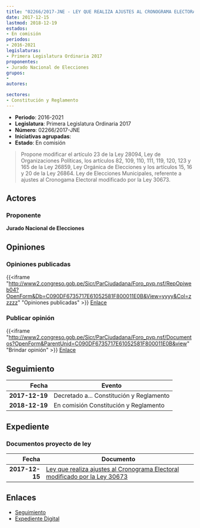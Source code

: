 ```yaml
---
title: "02266/2017-JNE - LEY QUE REALIZA AJUSTES AL CRONOGRAMA ELECTORAL MODIFICADO POR LA LEY 30673"
date: 2017-12-15
lastmod: 2018-12-19
estados:
- En comisión
periodos:
- 2016-2021
legislaturas:
- Primera Legislatura Ordinaria 2017
proponentes:
- Jurado Nacional de Elecciones
grupos:
- 
autores:

sectores:
- Constitución y Reglamento
---
```

- **Periodo**: 2016-2021
- **Legislatura**: Primera Legislatura Ordinaria 2017
- **Número**: 02266/2017-JNE
- **Iniciativas agrupadas**: 
- **Estado**: En comisión

> Propone modificar el artículo 23 de la Ley 28094, Ley de Organizaciones Políticas, los artículos 82, 109, 110, 111, 119, 120, 123 y 165 de la Ley 26859, Ley Orgánica de Elecciones y los artículos 15, 16 y 20 de la Ley 26864. Ley de Elecciones Municipales, referente a ajustes al Cronogama Electoral modificado por la Ley 30673.


## Actores

### Proponente

**Jurado Nacional de Elecciones**

## Opiniones

### Opiniones publicadas

{{<iframe "http://www2.congreso.gob.pe/Sicr/ParCiudadana/Foro_pvp.nsf/RepOpiweb04?OpenForm&Db=C090DF6735717E61052581F800011E0B&View=yyyy&Col=zzzzz" "Opiniones publicadas" >}}
[Enlace](http://www2.congreso.gob.pe/Sicr/ParCiudadana/Foro_pvp.nsf/RepOpiweb04?OpenForm&Db=C090DF6735717E61052581F800011E0B&View=yyyy&Col=zzzzz)

### Publicar opinión

{{<iframe "http://www2.congreso.gob.pe/Sicr/ParCiudadana/Foro_pvp.nsf/Documentos?OpenForm&ParentUnid=C090DF6735717E61052581F800011E0B&view" "Brindar opinión" >}}
[Enlace](http://www2.congreso.gob.pe/Sicr/ParCiudadana/Foro_pvp.nsf/Documentos?OpenForm&ParentUnid=C090DF6735717E61052581F800011E0B&view)


## Seguimiento

| Fecha | Evento |
|------:|--------|
| **2017-12-19** | Decretado a... Constitución y Reglamento |
| **2018-12-19** | En comisión Constitución y Reglamento |

## Expediente

### Documentos proyecto de ley

| Fecha | Documento |
|------:|-----------|
| **2017-12-15** | [Ley que realiza ajustes al Cronograma Electoral modificado por la Ley 30673](http://www.leyes.congreso.gob.pe/Documentos/2016_2021/Proyectos_de_Ley_y_de_Resoluciones_Legislativas/PL0226620171215.pdf) |

## Enlaces

- [Seguimiento](http://www2.congreso.gob.pe/Sicr/TraDocEstProc/CLProLey2016.nsf/f7fff46988ca05b1052578e100829cc7/c379b8bd894e3985052581f70072d824?OpenDocument)
- [Expediente Digital](http://www2.congreso.gob.pe/Sicr/TraDocEstProc/Expvirt_2011.nsf/visbusqptramdoc1621/02266?opendocument)

